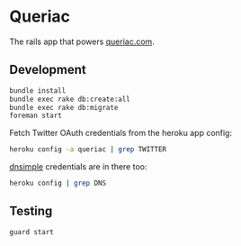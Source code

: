 Queriac
=======

The rails app that powers [queriac.com](http://queriac.com).

Development
-----------

```bash
bundle install
bundle exec rake db:create:all
bundle exec rake db:migrate
foreman start
```

Fetch Twitter OAuth credentials from the heroku app config:

```bash
heroku config -a queriac | grep TWITTER
```

[dnsimple](https://dnsimple.com/domains/queriac.com) credentials are in there too:

```bash
heroku config | grep DNS
```

Testing
-------

```bash
guard start
```
